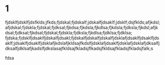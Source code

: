 # 1
fjdsklfjdsklfjdsfklds;jfkds;fjdskal;fjdskalf;jdskalfjdsaklf;jdsklf;dsjfklds;afjkdsl;afjdskal;fjdskla;fjdskal;fjdksal;fjkdsa;fjkdsla;fjkdlsa;fjkdsla;fjdksla;fjkdsl;afjkdsal;fjdksal;fjkdsal;fjdskal;fjdskla;fjdksla;fjkdlsa;fjdklsa;fjdklsa;
fjdska;fjdsklfjdsaklfjdskalfjdsakl;fjdskalfjdskalfjdskalfjdsklafjdsaklfjdsaklfjdsaklf;jdsaklfjdsaklfjdsklafjkdslafjkldsajfkdslfjdsklafjdsaklfjdsklafjdsklafjdksalfjdksalfjdklsafjkadslfjdkslasajfkldsajfkladsjflkadsjfkldsajfkladsjfkladsjfalk;s

fdsa



